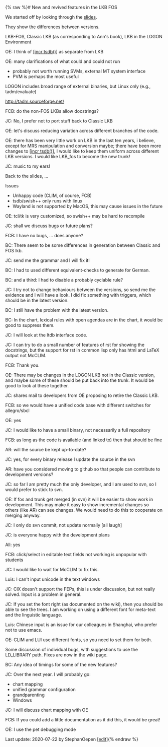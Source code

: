 {% raw %}# New and revived features in the LKB FOS

We started off by looking through the
[slides](http://www.delph-in.net/2020/lkb-tutorial.pdf).

They show the differences between versions.

LKB-FOS, Classic LKB (as corresponding to Ann's
book), LKB in the LOGON Environment

OE: I think of [\[incr tsdb()\]](http://www.delph-in.net/itsdb) as
separate from LKB

OE: many clarifications of what could and could not run

- probably not worth running SVMs, external MT system interface
- PVM is perhaps the most useful

LOGON includes broad range of external binaries, but Linux only (e.g.,
tadm/evaluate)

<http://tadm.sourceforge.net/>

FCB: do the non-FOS LKBs allow docstrings?

JC: No, I prefer not to port stuff back to Classic LKB

OE: let's discuss reducing variation across different branches of the
code.

OE: there has been very little work on LKB in the last ten years, i
believe, except for MRS manipulation and conversion maybe; there have
been more changes to [\[incr tsdb()\]](http://www.delph-in.net/itsdb), I
would like to keep them uniform across different LKB versions. I would
like LKB\_fos to become the new trunk!

JC: music to my ears!

Back to the slides, ...

Issues

- Unhappy code (CLIM, of course, FCB)
- tsdb/swish++ only runs with linux
- Wayland is not supported by MacOS, this may cause issues in the
future

OE: tcl/tk is very customized, so swish++ may be hard to recompile

JC: shall we discuss bugs or future plans?

FCB: I have no bugs, ... does anyone?

BC: There seem to be some differences in generation between Classic and
FOS lkb.

JC: send me the grammar and I will fix it!

BC: I had to used different equivalent-checks to generate for German.

BC: and a third: I had to disable a probably cyclable rule?

JC: I try not to change behaviours between the versions, so send me the
evidence and I will have a look. I did fix something with triggers,
which should be in the latest version.

BC: I still have the problem with the latest version.

BC: In the chart, lexical rules with open agendas are in the chart, it
would be good to suppress them.

JC: I will look at the ltdb interface code.

JC: I can try to do a small number of features of rst for showing the
docstrings, but the support for rst in common lisp only has html and
LaTeX output not McCLIM.

FCB: Thank you.

OE: There may be changes in the LOGON LKB not in the Classic version,
and maybe some of these should be put back into the trunk. It would be
good to look at these together.

JC: shares mail to developers from OE proposing to retire the Classic
LKB.

FCB: so we would have a unified code base with different switches for
allegro/sbcl

OE: yes

JC: I would like to have a small binary, not necessarily a full
repository

FCB: as long as the code is available (and linked to) then that should
be fine

AR: will the source be kept up-to-date?

JC: yes, for every binary release I update the source in the svn

AR: have you considered moving to github so that people can contribute
to development versions?

JC: so far I am pretty much the only developer, and I am used to svn, so
I would prefer to stick to svn.

OE: If fos and trunk get merged (in svn) it will be easier to show work
in development. This may make it easy to show incremental changes so
others (like AR) can see changes. We would need to do this to cooperate
on merging anyway.

JC: I only do svn commit, not update normally \[all laugh\]

JC: is everyone happy with the development plans

All: yes

FCB: click/select in editable text fields not working is unpopular with
students

JC: I would like to wait for McCLIM to fix this.

Luis: I can't input unicode in the text windows

JC: ClX doesn't support the FEPs, this is under discussion, but not
really solved. Input is a problem in general.

JC: If you set the font right (as documented on the wiki), then you
should be able to see the trees. I am working on using a different font
for meta-text and the linguistic language.

Luis: Chinese input is an issue for our colleagues in Shanghai, who
prefer not to use emacs.

OE: CLIM and LUI use different fonts, so you need to set them for both.

Some discussion of individual bugs, with suggestions to use the
LD\_LIBRARY path. Fixes are now in the wiki page.

BC: Any idea of timings for some of the new features?

JC: Over the next year. I will probably go:

- chart mapping
- unified grammar configuration
- grandparenting
- Windows

JC: I will discuss chart mapping with OE

FCB: If you could add a little documentation as it did this, it would be
great!

OE: I use the pet debugging mode

Last update: 2020-07-22 by StephanOepen [[edit](https://github.com/delph-in/docs/wiki/VirtualLkbFos/_edit)]{% endraw %}